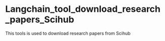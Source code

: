 # Langchain_tool_download_research_papers_Scihub
This tools is used to download research papers from Scihub
